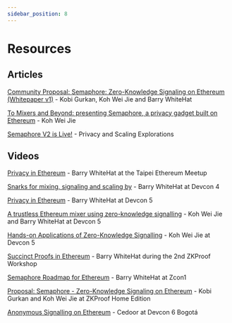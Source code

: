 ```yaml
---
sidebar_position: 8
---
```


# Resources

## Articles

[Community Proposal: Semaphore: Zero-Knowledge Signaling on Ethereum (Whitepaper v1)](https://semaphore.appliedzkp.org/whitepaper-v1.pdf) - Kobi Gurkan, Koh Wei Jie and Barry WhiteHat

[To Mixers and Beyond: presenting Semaphore, a privacy gadget built on Ethereum](https://medium.com/coinmonks/to-mixers-and-beyond-presenting-semaphore-a-privacy-gadget-built-on-ethereum-4c8b00857c9b) - Koh Wei Jie

[Semaphore V2 is Live!](https://medium.com/privacy-scaling-explorations/semaphore-v2-is-live-f263e9372579) - Privacy and Scaling Explorations

## Videos

[Privacy in Ethereum](https://www.youtube.com/watch?v=maDHYyj30kg) - Barry WhiteHat at the Taipei Ethereum Meetup

[Snarks for mixing, signaling and scaling by](https://www.youtube.com/watch?v=lv6iK9qezBY) - Barry WhiteHat at Devcon 4

[Privacy in Ethereum](https://www.youtube.com/watch?v=zBUo7G95wYE) - Barry WhiteHat at Devcon 5

[A trustless Ethereum mixer using zero-knowledge signalling](https://www.youtube.com/watch?v=GzVT16lFOHU) - Koh Wei Jie and Barry WhiteHat at Devcon 5

[Hands-on Applications of Zero-Knowledge Signalling](https://www.youtube.com/watch?v=7wd2aAN2jXI) - Koh Wei Jie at Devcon 5

[Succinct Proofs in Ethereum](https://www.youtube.com/watch?v=TtsDNneTDDY) - Barry WhiteHat during the 2nd ZKProof Workshop

[Semaphore Roadmap for Ethereum](https://www.youtube.com/watch?v=gOub903iWFs) - Barry WhiteHat at Zcon1

[Proposal: Semaphore - Zero-Knowledge Signaling on Ethereum](https://www.youtube.com/watch?v=y5uV9eRb3-w) - Kobi Gurkan and Koh Wei Jie at ZKProof Home Edition

[Anonymous Signalling on Ethereum](https://www.youtube.com/watch?v=dxAfL91Sbw4) - Cedoor at Devcon 6 Bogotá
